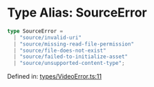 # Type Alias: SourceError

```ts
type SourceError = 
  | "source/invalid-uri"
  | "source/missing-read-file-permission"
  | "source/file-does-not-exist"
  | "source/failed-to-initialize-asset"
  | "source/unsupported-content-type";
```

Defined in: [types/VideoError.ts:11](https://github.com/TheWidlarzGroup/react-native-video/blob/1403959cf63e77ce519800110e1872cc843e5d0f/packages/react-native-video/src/core/types/VideoError.ts#L11)
